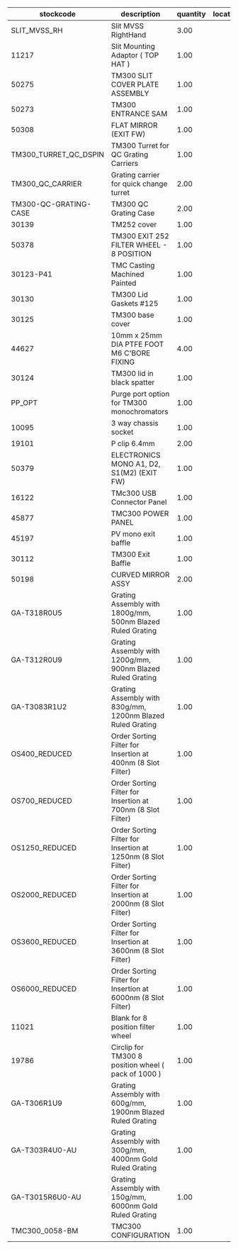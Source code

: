 |stockcode|description|quantity|location|
|---------|-----------|--------|--------|
|SLIT_MVSS_RH|Slit MVSS RightHand|3.00||
|11217|Slit Mounting Adaptor ( TOP HAT )|1.00||
|50275|TM300 SLIT COVER PLATE ASSEMBLY|1.00||
|50273|TM300 ENTRANCE SAM|1.00||
|50308|FLAT MIRROR (EXIT FW)|1.00||
|TM300_TURRET_QC_DSPIN|TM300 Turret for QC Grating Carriers|1.00||
|TM300_QC_CARRIER|Grating carrier for quick change turret|2.00||
|TM300-QC-GRATING-CASE|TM300 QC Grating Case|2.00||
|30139|TM252 cover|1.00||
|50378|TM300 EXIT 252 FILTER WHEEL - 8 POSITION|1.00||
|30123-P41|TMC Casting Machined Painted|1.00||
|30130|TM300 Lid Gaskets #125|1.00||
|30125|TM300 base cover|1.00||
|44627|10mm x 25mm DIA PTFE FOOT M6 C'BORE FIXING|4.00||
|30124|TM300 lid in black spatter|1.00||
|PP_OPT|Purge port option for TM300 monochromators|1.00||
|10095|3 way chassis socket|1.00||
|19101|P clip 6.4mm|2.00||
|50379|ELECTRONICS MONO A1, D2, S1(M2) (EXIT FW)|1.00||
|16122|TMc300 USB Connector Panel|1.00||
|45877|TMC300 POWER PANEL|1.00||
|45197|PV mono exit baffle|1.00||
|30112|TM300 Exit Baffle|1.00||
|50198|CURVED MIRROR ASSY|2.00||
|GA-T318R0U5|Grating Assembly with 1800g/mm, 500nm Blazed Ruled Grating|1.00||
|GA-T312R0U9|Grating Assembly with 1200g/mm, 900nm Blazed Ruled Grating|1.00||
|GA-T3083R1U2|Grating Assembly with 830g/mm, 1200nm Blazed Ruled Grating|1.00||
|OS400_REDUCED|Order Sorting Filter for Insertion at 400nm (8 Slot Filter)|1.00||
|OS700_REDUCED|Order Sorting Filter for Insertion at 700nm (8 Slot Filter)|1.00||
|OS1250_REDUCED|Order Sorting Filter for Insertion at 1250nm (8 Slot Filter)|1.00||
|OS2000_REDUCED|Order Sorting Filter for Insertion at 2000nm (8 Slot Filter)|1.00||
|OS3600_REDUCED|Order Sorting Filter for Insertion at 3600nm (8 Slot Filter)|1.00||
|OS6000_REDUCED|Order Sorting Filter for Insertion at 6000nm (8 Slot Filter)|1.00||
|11021|Blank for 8 position filter wheel|1.00||
|19786|Circlip for TM300 8 position wheel ( pack of 1000 )|1.00||
|GA-T306R1U9|Grating Assembly with 600g/mm, 1900nm Blazed Ruled Grating|1.00||
|GA-T303R4U0-AU|Grating Assembly with 300g/mm, 4000nm Gold Ruled Grating|1.00||
|GA-T3015R6U0-AU|Grating Assembly with 150g/mm, 6000nm Gold Ruled Grating|1.00||
|TMC300_0058-BM|TMC300 CONFIGURATION|1.00||
